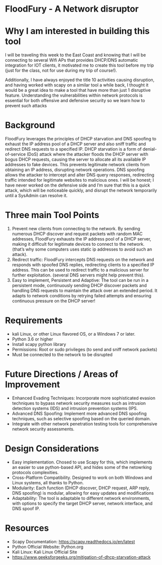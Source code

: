 
# FloodFury - A Network disruptor

# Why I am interested in building this tool
I will be traveling this week to the East Coast and knowing that I will be connecting to several Wifi APs that provides DHCP/DNS automatic integration for IOT clients, it motivated me to create this tool before my trip (just for the class, not for use during my trip of course!).

Additionally, I have always enjoyed the title 10 activities causing disruption, and having worked with scapy on a similar tool a while back, I thought it would be a great idea to make a tool that have more than just 1 disruptive feature. Understanding the vulnerabilities within network protocols is essential for both offensive and defensive security so we learn how to prevent such attacks

# Background
FloodFury leverages the principles of DHCP starvation and DNS spoofing to exhaust the IP address pool of a DHCP server and also sniff traffic and redirect DNS requests to a specified IP. 
DHCP starvation is a form of denial-of-service (DoS) attack where the attacker floods the DHCP server with bogus DHCP requests, causing the server to allocate all its available IP addresses to fake devices. This prevents legitimate network clients from obtaining an IP address, disrupting network operations. 
DNS spoofing allows the attacker to intercept and alter DNS query responses, redirecting traffic intended for legitimate websites to malicious ones. I will be honest; I have never worked on the defensive side and I’m sure that this is a quick attack, which will be noticeable quickly, and disrupt the network temporarily until a SysAdmin can resolve it.


# Three main Tool Points
1. Prevent new clients from connecting to the network.  By sending numerous DHCP discover and request packets with random MAC addresses, FloodFury exhausts the IP address pool of a DHCP server, making it difficult for legitimate devices to connect to the network. (that’s why some computers uses static ip addresses to avoid such an attack).
2. Redirect traffic: FloodFury intercepts DNS requests on the network and responds with spoofed DNS replies, redirecting clients to a specified IP address. This can be used to redirect traffic to a malicious server for further exploitation. (several DNS servers might help prevent this).
3. Easy to implement, Persistent and Adaptive: The tool can be run in a persistent mode, continuously sending DHCP discover packets and handling DNS requests to maintain the attack over an extended period. It adapts to network conditions by retrying failed attempts and ensuring continuous pressure on the DHCP server!

# Requirements
- kali Linux, or other Linux flavored OS, or a Windows 7 or later.
- Python 3.6 or higher
- Install scapy python library 
- Permissions: Root or sudo privileges (to send and sniff network packets)
- Must be connected to the network to be disrupted

# Future Directions / Areas of Improvement
- Enhanced Evading Techniques: Incorporate more sophisticated evasion techniques to bypass network security measures such as intrusion detection systems (IDS) and intrusion prevention systems (IPS.
- Advanced DNS Spoofing: Implement more advanced DNS spoofing techniques, such as selective spoofing based on the queried domain.
- Integrate with other network penetration testing tools for comprehensive network security assessments.

# Design Considerations
- Easy implementation. Chosed to use Scapy for this, which implements an easier to use python-based API, and hides some of the  netowrking protocols complexities.
- Cross-Platform Compatibility.  Designed to work on both Windows and Linux systems, all thanks to Python.
- Modularity: Each function (DHCP discover, DHCP request, ARP reply, DNS spoofing) is modular, allowing for easy updates and modifications
- Adaptability: The tool is adaptable to different network environments, with options to specify the target DHCP server, network interface, and DNS spoof IP.

# Resources	

- Scapy Documentation: https://scapy.readthedocs.io/en/latest
- Python Official Website: Python.org
- Kali Linux: Kali Linux Official Site
- https://www.geeksforgeeks.org/mitigation-of-dhcp-starvation-attack


